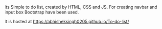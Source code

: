 Its Simple to do list, created by HTML, CSS and JS. For creating navbar and input box Bootstrap have been used.

It is hosted at https://abhisheksingh0205.github.io/To-do-list/
